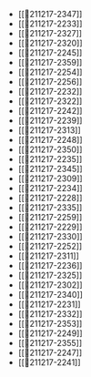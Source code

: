 - [[💬211217-2347]]
- [[💬211217-2233]]
- [[💬211217-2327]]
- [[💬211217-2320]]
- [[💬211217-2245]]
- [[💬211217-2359]]
- [[💬211217-2254]]
- [[💬211217-2256]]
- [[💬211217-2232]]
- [[💬211217-2322]]
- [[💬211217-2242]]
- [[💬211217-2239]]
- [[💬211217-2313]]
- [[💬211217-2248]]
- [[💬211217-2350]]
- [[💬211217-2235]]
- [[💬211217-2345]]
- [[💬211217-2309]]
- [[💬211217-2234]]
- [[💬211217-2228]]
- [[💬211217-2335]]
- [[💬211217-2259]]
- [[💬211217-2229]]
- [[💬211217-2330]]
- [[💬211217-2252]]
- [[💬211217-2311]]
- [[💬211217-2236]]
- [[💬211217-2325]]
- [[💬211217-2302]]
- [[💬211217-2340]]
- [[💬211217-2231]]
- [[💬211217-2332]]
- [[💬211217-2353]]
- [[💬211217-2249]]
- [[💬211217-2355]]
- [[💬211217-2247]]
- [[💬211217-2241]]
